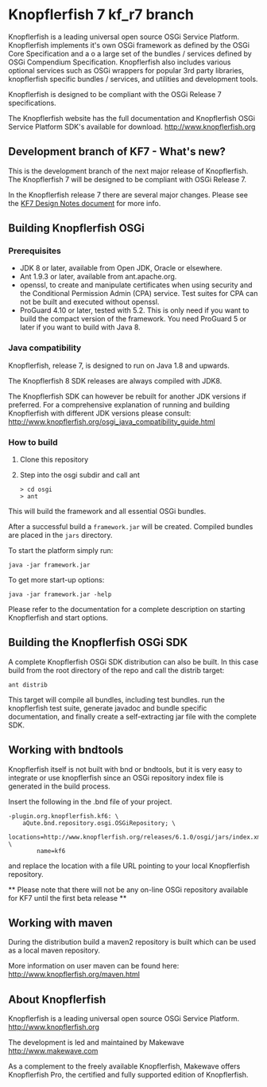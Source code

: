  Knopflerfish 7 kf_r7 branch
======================================================================

Knopflerfish is a leading universal open source OSGi Service
Platform. Knopflerfish implements it's own OSGi framework as defined
by the OSGi Core Specification and a o a large set of the bundles /
services defined by OSGi Compendium  Specification. Knopflerfish also
includes various optional services such as OSGi wrappers for popular
3rd party libraries, knopflerfish specific bundles / services, and
utilities and development tools.

Knopflerfish is designed to be compliant with the OSGi Release 7
specifications. 

The Knopflerfish website has the full documentation and Knopflerfish
OSGi Service Platform SDK's available for download.
http://www.knopflerfish.org

Development branch of KF7 - What's new?
------------------------------
This is the development branch of the next major release of Knopflerfish.
The Knopflerfish 7 will be designed to be compliant with OSGi Release 7.

In the Knopflerfish release 7 there are several major changes. Please see the
[KF7 Design Notes document](DESIGN_NOTES_OSGi-R7.md) for more info.


Building Knopflerfish OSGi
------------------------------

###  Prerequisites
- JDK 8 or later, available from Open JDK, Oracle or elsewhere.
- Ant 1.9.3 or later, available from ant.apache.org.
- openssl, to create and manipulate certificates when using
  security and the Conditional Permission Admin (CPA) service. Test
  suites for CPA can not be built and executed without openssl.
- ProGuard 4.10 or later, tested with 5.2. This is only need if you want
  to build the compact version of the framework. You need ProGuard 5
   or later if you want to build with Java 8.

### Java compatibility

Knopflerfish, release 7, is designed to run on Java 1.8 and upwards.

The Knopflerfish 8 SDK releases are always compiled with JDK8.

The Knopflerfish SDK can however be rebuilt for another JDK versions
if preferred.
For a comprehensive explanation of running and building Knopflerfish
with different JDK versions please consult:
http://www.knopflerfish.org/osgi_java_compatibility_guide.html

### How to build

1. Clone this repository

2. Step into the osgi subdir and call ant
   ```
   > cd osgi
   > ant
   ```

This will build the framework and all essential OSGi bundles.

After a successful build a `framework.jar` will be created. 
Compiled bundles are placed in the `jars` directory.

To start the platform simply run:
```
java -jar framework.jar
```

To get more start-up options:
```
java -jar framework.jar -help
```

Please refer to the documentation for a complete description on
starting Knopflerfish and start options. 

Building the Knopflerfish OSGi SDK
----------------------------------------

A complete Knopflerfish OSGi SDK distribution can also be built. In
this case build from the root directory of the repo and call the
distrib target:
```
ant distrib
```

This target will compile all bundles, including test bundles. run the
knopflerfish test suite, generate javadoc and bundle specific
documentation, and finally create a self-extracting jar file with the
complete SDK.

Working with bndtools
----------------------------------------
Knopflerfish itself is not built with bnd or bndtools, but it is very
easy to integrate or use knopflerfish since an OSGi repository index
file is generated in the build process.

Insert the following in the .bnd file of your project. 
```
-plugin.org.knopflerfish.kf6: \
	aQute.bnd.repository.osgi.OSGiRepository; \
		locations=http://www.knopflerfish.org/releases/6.1.0/osgi/jars/index.xml; \
		name=kf6
```
and replace the location with a file URL pointing to your local
Knopflerfish repository.

** Please note that there will not be any on-line OSGi repository available for KF7 until the first beta release **


Working with maven
----------------------------------------
During the distribution build a maven2 repository is built which can
be used as a local maven repository.

More information on user maven can be found here:
http://www.knopflerfish.org/maven.html


About Knopflerfish
----------------------------------------
Knopflerfish is a leading universal open source OSGi Service
Platform.
http://www.knopflerfish.org

The development is led and maintained by Makewave
http://www.makewave.com

As a complement to the freely available Knopflerfish, Makewave offers
Knopflerfish Pro, the certified and fully supported edition of
Knopflerfish. 
